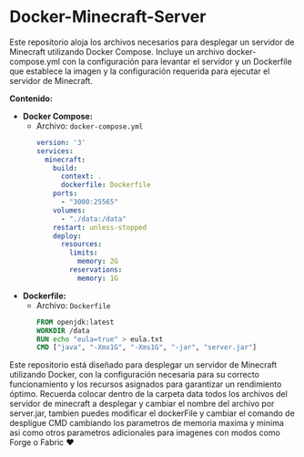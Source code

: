 # Docker-Minecraft-Server
Este repositorio aloja los archivos necesarios para desplegar un servidor de Minecraft utilizando Docker Compose. Incluye un archivo docker-compose.yml con la configuración para levantar el servidor y un Dockerfile que establece la imagen y la configuración requerida para ejecutar el servidor de Minecraft.

**Contenido:**
- **Docker Compose:**
  - Archivo: `docker-compose.yml`
    ```yaml
    version: '3'
    services:
      minecraft:
        build:
          context: .
          dockerfile: Dockerfile
        ports:
          - "3000:25565"
        volumes:
          - "./data:/data"
        restart: unless-stopped
        deploy:
          resources:
            limits:
              memory: 2G
            reservations:
              memory: 1G
    ```
- **Dockerfile:**
  - Archivo: `Dockerfile`
    ```Dockerfile
    FROM openjdk:latest
    WORKDIR /data
    RUN echo "eula=true" > eula.txt
    CMD ["java", "-Xmx1G", "-Xms1G", "-jar", "server.jar"]
    ```
Este repositorio está diseñado para desplegar un servidor de Minecraft utilizando Docker, con la configuración necesaria para su correcto funcionamiento y los recursos asignados para garantizar un rendimiento óptimo.
Recuerda colocar dentro de la carpeta data todos los archivos del servidor de minecraft a desplegar y cambiar el nombre del archivo por server.jar, tambien puedes modificar el dockerFile y cambiar el comando de despligue CMD cambiando los parametros de memoria maxima y minima asi como otros parametros adicionales para imagenes con modos como Forge o Fabric ♥
